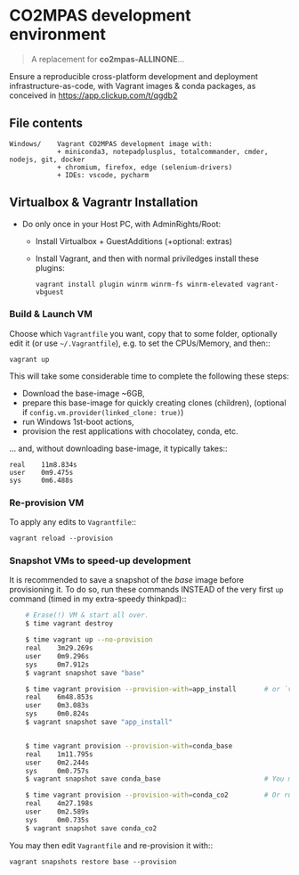 <!-- vi: set sts=4 ts=4 sw=4 : -->
CO2MPAS development environment
===============================

> A replacement for **co2mpas-ALLINONE**...

Ensure a reproducible cross-platform development and deployment infrastructure-as-code,
with Vagrant images & conda packages, as conceived in https://app.clickup.com/t/qgdb2


## File contents

    Windows/    Vagrant CO2MPAS development image with:
                + miniconda3, notepadplusplus, totalcommander, cmder, nodejs, git, docker
                + chromium, firefox, edge (selenium-drivers)
                + IDEs: vscode, pycharm


## Virtualbox & Vagrantr Installation

- Do only once in your Host PC, with AdminRights/Root:
  - Install Virtualbox + GuestAdditions (+optional: extras)
  - Install Vagrant, and then with normal priviledges install these plugins:

        vagrant install plugin winrm winrm-fs winrm-elevated vagrant-vbguest


### Build & Launch VM

Choose which `Vagrantfile` you want, copy that to some folder,
optionally edit it (or use `~/.Vagrantfile`), e.g. to set the CPUs/Memory, 
and then::

    vagrant up

This will take some considerable time to complete
the following these steps:

- Download the base-image ~6GB,
- prepare this base-image for quickly creating clones (children),
  (optional if `config.vm.provider(linked_clone: true)`)
- run Windows 1st-boot actions,
- provision the rest applications with chocolatey, conda, etc.

... and, without downloading base-image, it typically takes::

    real    11m8.834s
    user    0m9.475s
    sys     0m6.488s


### Re-provision VM

To apply any edits to `Vagrantfile`::

    vagrant reload --provision


### Snapshot VMs to speed-up development
It is recommended to save a snapshot of the *base* image before
provisioning it.  To do so, run these commands INSTEAD of
the very first `up` command (timed in my extra-speedy thinkpad)::

```bash
    # Erase(!) VM & start all over.
    $ time vagrant destroy

    $ time vagrant up --no-provision
    real    3m29.269s
    user    0m9.296s
    sys     0m7.912s
    $ vagrant snapshot save "base"

    $ time vagrant provision --provision-with=app_install       # or `vagrant up --provision-with=...`
    real    6m48.853s
    user    0m3.083s
    sys     0m0.824s
    $ vagrant snapshot save "app_install"


    $ time vagrant provision --provision-with=conda_base
    real    1m11.795s
    user    0m2.244s
    sys     0m0.757s
    $ vagrant snapshot save conda_base                          # You may skip any snapshot.

    $ time vagrant provision --provision-with=conda_co2         # Or run all with `vagrant up --provision`.
    real    4m27.198s
    user    0m2.589s
    sys     0m0.735s
    $ vagrant snapshot save conda_co2
```

You may then edit `Vagrantfile` and re-provision it with::

    vagrant snapshots restore base --provision
